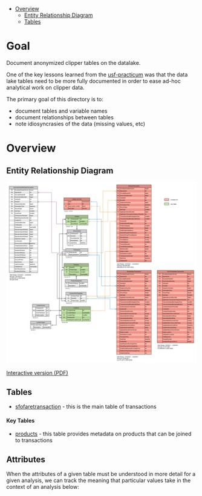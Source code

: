 <!-- MarkdownTOC bracket="round" autolink="true"  -->

- [Overview](#overview)
    - [Entity Relationship Diagram](#entity-relationship-diagram)
    - [Tables](#tables)

<!-- /MarkdownTOC -->


# Goal

Document anonymized clipper tables on the datalake. 

One of the key lessons learned from the [usf-practicum](https://github.com/BayAreaMetro/usf-practicum) was that the data lake tables need to be more fully documented in order to ease ad-hoc analytical work on clipper data. 

The primary goal of this directory is to:
* document tables and variable names  
* document relationships between tables  
* note idiosyncrasies of the data (missing values, etc)  

# Overview

## Entity Relationship Diagram

![](clipper_data_store_erd.png)

[Interactive version (PDF)](https://github.com/BayAreaMetro/DataServices/raw/master/Project-Documentation/clipper/clipper_data_store_erd.pdf)

## Tables

- [sfofaretransaction](sfofaretransaction.md) - this is the main table of transactions

#### Key Tables 
- [products](products.md) - this table provides metadata on products that can be joined to transactions  


## Attributes

When the attributes of a given table must be understood in more detail for a given analysis, we can track the meaning that particular values take in the context of an analysis below:


